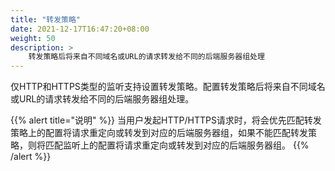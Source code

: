 ```yaml
---
title: "转发策略"
date: 2021-12-17T16:47:20+08:00
weight: 50
description: >
    转发策略后将来自不同域名或URL的请求转发给不同的后端服务器组处理
---
```


仅HTTP和HTTPS类型的监听支持设置转发策略。配置转发策略后将来自不同域名或URL的请求转发给不同的后端服务器组处理。

{{% alert title="说明" %}}
当用户发起HTTP/HTTPS请求时，将会优先匹配转发策略上的配置将请求重定向或转发到对应的后端服务器组，如果不能匹配转发策略，则将匹配监听上的配置将请求重定向或转发到对应的后端服务器组。
{{% /alert %}}